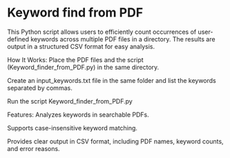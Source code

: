 # Keyword find from PDF
This Python script allows users to efficiently count occurrences of user-defined keywords across multiple PDF files in a directory. The results are output in a structured CSV format for easy analysis.

How It Works:
Place the PDF files and the script (Keyword_finder_from_PDF.py) in the same directory.

Create an input_keywords.txt file in the same folder and list the keywords separated by commas.

Run the script Keyword_finder_from_PDF.py


Features:
Analyzes keywords in searchable PDFs.

Supports case-insensitive keyword matching.

Provides clear output in CSV format, including PDF names, keyword counts, and error reasons.
